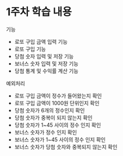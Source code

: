 # 1주차 학습 내용

기능
- 로또 구입 금액 입력 기능
- 로또 구입 기능
- 당첨 숫자 입력 및 저장 기능
- 보너스 숫자 입력 및 저장 기능
- 당첨 통계 및 수익률 계산 기능


예외처리
- 로또 구입 금액이 정수가 들어왔는지 확인
- 로또 구입 금액이 1000원 단위인지 확인
- 당첨 숫자가 6개의 정수인지 확인
- 당첨 숫자가 중복이 되지 않는지 확인
- 당첨 숫자가 1~45 사이의 정수 인지 확인
- 보너스 숫자가 정수 인지 확인
- 보너스 숫자가 1~45 사이의 정수 인지 확인
- 보너스 숫자가 당첨 숫자와 중복되지 않는지 확인


